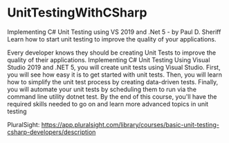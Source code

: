 # UnitTestingWithCSharp
Implementing C# Unit Testing using VS 2019 and .Net 5 - by Paul D. Sheriff
Learn how to start unit testing to improve the quality of your applications.

Every developer knows they should be creating Unit Tests to improve the quality of their applications. Implementing C# Unit Testing Using Visual Studio 2019 and .NET 5, you will create unit tests using Visual Studio. 
First, you will see how easy it is to get started with unit tests. Then, you will learn how to simplify the unit test process by creating data-driven tests. Finally, you will automate your unit tests by scheduling them to run via the command line utility dotnet test. By the end of this course, you'll have the required skills needed to go on and learn more advanced topics in unit testing

PluralSight: https://app.pluralsight.com/library/courses/basic-unit-testing-csharp-developers/description
